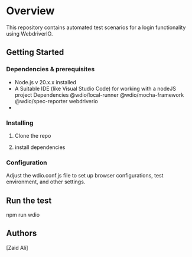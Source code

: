 # Overview

This repository contains automated test scenarios for a login functionality using WebdriverIO.

## Getting Started

### Dependencies & prerequisites

- Node.js v 20.x.x installed
- A Suitable IDE (like Visual Studio Code) for working with a nodeJS project
  Dependencies
  @wdio/local-runner
  @wdio/mocha-framework
  @wdio/spec-reporter
  webdriverio
-

### Installing

1. Clone the repo

2. install dependencies

### Configuration

Adjust the wdio.conf.js file to set up browser configurations, test environment, and other settings.

## Run the test

npm run wdio

## Authors

[Zaid Ali]
